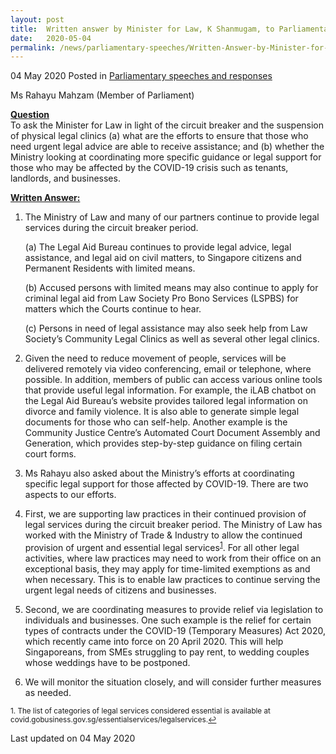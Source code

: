 ```yaml
---
layout: post
title:  Written answer by Minister for Law, K Shanmugam, to Parliamentary Question on Legal Assistance Available During Circuit Breaker
date:   2020-05-04
permalink: /news/parliamentary-speeches/Written-Answer-by-Minister-for-Law-K-Shanmugam-to-PQ-on-Legal-Assistance-During-Circuit-Breaker
---
```


04 May 2020 Posted in [Parliamentary speeches and responses](/news/parliamentary-speeches)

Ms Rahayu Mahzam (Member of Parliament) 

**<b><u>Question</u></b>**  
To ask the Minister for Law in light of the circuit breaker and the suspension of physical legal clinics (a) what are the efforts to ensure that those who need urgent legal advice are able to receive assistance; and (b) whether the Ministry looking at coordinating more specific guidance or legal support for those who may be affected by the COVID-19 crisis such as tenants, landlords, and businesses.

**<b><u>Written Answer:</u></b>**  

1. The Ministry of Law and many of our partners continue to provide legal services during the circuit breaker period. 

    (a)	The Legal Aid Bureau continues to provide legal advice, legal assistance, and legal aid on civil matters, to Singapore citizens and Permanent Residents with limited means.  

    (b)	Accused persons with limited means may also continue to apply for criminal legal aid from Law Society Pro Bono Services (LSPBS) for matters which the Courts continue to hear.

    (c)	Persons in need of legal assistance may also seek help from Law Society’s Community Legal Clinics as well as several other legal clinics.

2. Given the need to reduce movement of people, services will be delivered remotely via video conferencing, email or telephone, where possible. In addition, members of public can access various online tools that provide useful legal information. For example, the iLAB chatbot on the Legal Aid Bureau’s website provides tailored legal information on divorce and family violence. It is also able to generate simple legal documents for those who can self-help. Another example is the Community Justice Centre’s Automated Court Document Assembly and Generation, which provides step-by-step guidance on filing certain court forms.

3. Ms Rahayu also asked about the Ministry’s efforts at coordinating specific legal support for those affected by COVID-19. There are two aspects to our efforts. 

4. First, we are supporting law practices in their continued provision of legal services during the circuit breaker period. The Ministry of Law has worked with the Ministry of Trade & Industry to allow the continued provision of urgent and essential legal services<sup><a href="#fn1" id="ref1">1</a></sup>. For all other legal activities, where law practices may need to work from their office on an exceptional basis, they may apply for time-limited exemptions as and when necessary. This is to enable law practices to continue serving the urgent legal needs of citizens and businesses.

5. Second, we are coordinating measures to provide relief via legislation to individuals and businesses. One such example is the relief for certain types of contracts under the COVID-19 (Temporary Measures) Act 2020, which recently came into force on 20 April 2020. This will help Singaporeans, from SMEs struggling to pay rent, to wedding couples whose weddings have to be postponed. 

6. We will monitor the situation closely, and will consider further measures as needed. 

<p><sup id="fn1">1. The list of categories of legal services considered essential is available at covid.gobusiness.gov.sg/essentialservices/legalservices.<a href="#ref1" title="Jump back to footnote 1 in the text.">↩</a></sup></p>

<p class="right-side-updated">Last updated on 04 May 2020</p>
